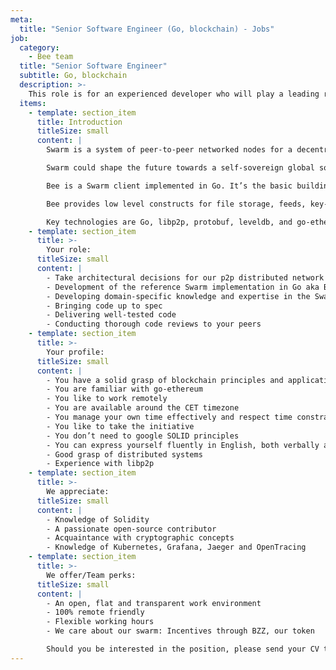 ```yaml
---
meta:
  title: "Senior Software Engineer (Go, blockchain) - Jobs"
job:
  category:
    - Bee team
  title: "Senior Software Engineer"
  subtitle: Go, blockchain
  description: >-
    This role is for an experienced developer who will play a leading role in the development of the Bee client. You'll need a solid blockchain foundation, the ability to make high level architectural decisions, have experience with libp2p, go-ethereum, and be well versed in cryptography and distributed systems.
  items:
    - template: section_item
      title: Introduction
      titleSize: small
      content: |
        Swarm is a system of peer-to-peer networked nodes for a decentralised storage and communication service. 

        Swarm could shape the future towards a self-sovereign global society and permissionless open markets. On Swarm, applications run autonomously yet securely in a planetary-scale deployment and execution environment.

        Bee is a Swarm client implemented in Go. It’s the basic building block for the Swarm Network. 

        Bee provides low level constructs for file storage, feeds, key-value stores and untraceable communication, through solid, well-tested code delivered in an agile manner.

        Key technologies are Go, libp2p, protobuf, leveldb, and go-ethereum, as well as various cryptographic libraries. 
    - template: section_item
      title: >-
        Your role:
      titleSize: small
      content: |
        - Take architectural decisions for our p2p distributed network
        - Development of the reference Swarm implementation in Go aka Bee
        - Developing domain-specific knowledge and expertise in the Swarm incentive layer implementation
        - Bringing code up to spec
        - Delivering well-tested code
        - Conducting thorough code reviews to your peers
    - template: section_item
      title: >-
        Your profile:
      titleSize: small
      content: |
        - You have a solid grasp of blockchain principles and application design considerations
        - You are familiar with go-ethereum 
        - You like to work remotely
        - You are available around the CET timezone
        - You manage your own time effectively and respect time constraints
        - You like to take the initiative
        - You don’t need to google SOLID principles 
        - You can express yourself fluently in English, both verbally and in writing
        - Good grasp of distributed systems
        - Experience with libp2p
    - template: section_item
      title: >-
        We appreciate:
      titleSize: small
      content: |
        - Knowledge of Solidity
        - A passionate open-source contributor
        - Acquaintance with cryptographic concepts
        - Knowledge of Kubernetes, Grafana, Jaeger and OpenTracing
    - template: section_item
      title: >-
        We offer/Team perks:
      titleSize: small
      content: |
        - An open, flat and transparent work environment
        - 100% remote friendly
        - Flexible working hours
        - We care about our swarm: Incentives through BZZ, our token

        Should you be interested in the position, please send your CV to talent@ethswarm.org
---
```


